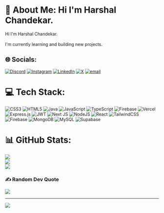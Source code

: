 # 💫 About Me: Hi I'm Harshal Chandekar.
Hi I'm Harshal Chandekar.<br><br>I'm currently learning and building new projects.


## 🌐 Socials:
[![Discord](https://img.shields.io/badge/Discord-%237289DA.svg?logo=discord&logoColor=white)](https://discord.gg/harshal_chandekar) [![Instagram](https://img.shields.io/badge/Instagram-%23E4405F.svg?logo=Instagram&logoColor=white)](https://instagram.com/harshall_chandekar) [![LinkedIn](https://img.shields.io/badge/LinkedIn-%230077B5.svg?logo=linkedin&logoColor=white)](https://linkedin.com/in/harshal-chandekar) [![X](https://img.shields.io/badge/X-black.svg?logo=X&logoColor=white)](https://x.com/harshalchandek6) [![email](https://img.shields.io/badge/Email-D14836?logo=gmail&logoColor=white)](mailto:harshalchandekar2204@gmail.com) 

# 💻 Tech Stack:
![CSS3](https://img.shields.io/badge/css3-%231572B6.svg?style=for-the-badge&logo=css3&logoColor=white) ![HTML5](https://img.shields.io/badge/html5-%23E34F26.svg?style=for-the-badge&logo=html5&logoColor=white) ![Java](https://img.shields.io/badge/java-%23ED8B00.svg?style=for-the-badge&logo=openjdk&logoColor=white) ![JavaScript](https://img.shields.io/badge/javascript-%23323330.svg?style=for-the-badge&logo=javascript&logoColor=%23F7DF1E) ![TypeScript](https://img.shields.io/badge/typescript-%23007ACC.svg?style=for-the-badge&logo=typescript&logoColor=white) ![Firebase](https://img.shields.io/badge/firebase-%23039BE5.svg?style=for-the-badge&logo=firebase) ![Vercel](https://img.shields.io/badge/vercel-%23000000.svg?style=for-the-badge&logo=vercel&logoColor=white) ![Express.js](https://img.shields.io/badge/express.js-%23404d59.svg?style=for-the-badge&logo=express&logoColor=%2361DAFB) ![JWT](https://img.shields.io/badge/JWT-black?style=for-the-badge&logo=JSON%20web%20tokens) ![Next JS](https://img.shields.io/badge/Next-black?style=for-the-badge&logo=next.js&logoColor=white) ![NodeJS](https://img.shields.io/badge/node.js-6DA55F?style=for-the-badge&logo=node.js&logoColor=white) ![React](https://img.shields.io/badge/react-%2320232a.svg?style=for-the-badge&logo=react&logoColor=%2361DAFB) ![TailwindCSS](https://img.shields.io/badge/tailwindcss-%2338B2AC.svg?style=for-the-badge&logo=tailwind-css&logoColor=white) ![Firebase](https://img.shields.io/badge/firebase-a08021?style=for-the-badge&logo=firebase&logoColor=ffcd34) ![MongoDB](https://img.shields.io/badge/MongoDB-%234ea94b.svg?style=for-the-badge&logo=mongodb&logoColor=white) ![MySQL](https://img.shields.io/badge/mysql-4479A1.svg?style=for-the-badge&logo=mysql&logoColor=white) ![Supabase](https://img.shields.io/badge/Supabase-3ECF8E?style=for-the-badge&logo=supabase&logoColor=white)
# 📊 GitHub Stats:
![](https://github-readme-stats.vercel.app/api?username=harshalchandekar&theme=dark&hide_border=false&include_all_commits=true&count_private=true)<br/>
![](https://nirzak-streak-stats.vercel.app/?user=harshalchandekar&theme=dark&hide_border=false)<br/>
![](https://github-readme-stats.vercel.app/api/top-langs/?username=harshalchandekar&theme=dark&hide_border=false&include_all_commits=true&count_private=true&layout=compact)

### ✍️ Random Dev Quote
![](https://quotes-github-readme.vercel.app/api?type=horizontal&theme=radical)

---
[![](https://visitcount.itsvg.in/api?id=harshalchandekar&icon=0&color=0)](https://visitcount.itsvg.in)

<!-- Proudly created with GPRM ( https://gprm.itsvg.in ) -->

